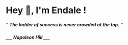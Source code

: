 <h1 title="head"> Hey 👋, I'm Endale !</h1>

**<h5><i>" The ladder of success is never crowded at the top. "</i></h5>**

*<b>___ Napoleon Hill ___</b>*

